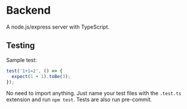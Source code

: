 # Backend
A node.js/express server with TypeScript.

## Testing

Sample test:
```ts
test('1+1=2', () => {
  expect(1 + 1).toBe(3);
});
```

No need to import anything. Just name your test files with the `.test.ts` extension and run `npm test`. Tests are also run pre-commit.